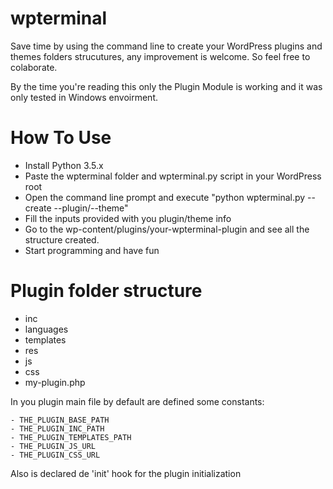 # wpterminal
Save time by using the command line to create your WordPress plugins and themes folders strucutures, any improvement is welcome. So feel free to colaborate.

By the time you're reading this only the Plugin Module is working and it was only tested in Windows envoirment.

# How To Use
 - Install Python 3.5.x
 - Paste the wpterminal folder and wpterminal.py script in your WordPress root
 - Open the command line prompt and execute "python wpterminal.py --create --plugin/--theme"
 - Fill the inputs provided with you plugin/theme info
 - Go to the wp-content/plugins/your-wpterminal-plugin and see all the structure created.
 - Start programming and have fun


# Plugin folder structure

- inc
- languages
- templates
- res
 - js
 - css
- my-plugin.php


In you plugin main file by default are defined some constants:

    - THE_PLUGIN_BASE_PATH
    - THE_PLUGIN_INC_PATH
    - THE_PLUGIN_TEMPLATES_PATH
    - THE_PLUGIN_JS_URL
    - THE_PLUGIN_CSS_URL
    
Also is declared de 'init' hook for the plugin initialization
